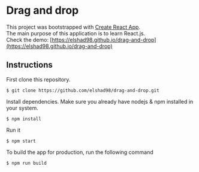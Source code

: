 # Drag and drop

This project was bootstrapped with [Create React App](https://github.com/facebook/create-react-app).  
The main purpose of this application is to learn React.js.    
Check the demo: [https://elshad98.github.io/drag-and-drop](https://elshad98.github.io/drag-and-drop)    

## Instructions

First clone this repository.    
```
$ git clone https://github.com/elshad98/drag-and-drop.git
```  
Install dependencies. Make sure you already have nodejs & npm installed in your system.  
```
$ npm install
```  
Run it
```
$ npm start
```  
To build the app for production, run the following command  
```
$ npm run build
```  
